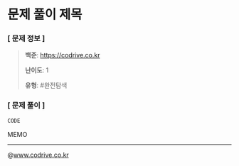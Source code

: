 # 문제 풀이 제목

### [ 문제 정보 ]
> **백준**: https://codrive.co.kr
> 
> **난이도**: 1
>
> **유형**: #완전탐색


### [ 문제 풀이 ]
```Java
CODE
```
MEMO


---
@www.codrive.co.kr